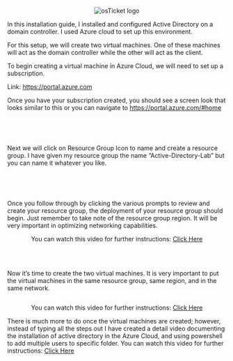 
<p align="center">
<img src="https://d1ka0itfguscri.cloudfront.net/r5Jl/2023/04/10/05/49/c0f6hdVaCoW/preview.jpg" alt="osTicket logo"/>
</p>

In this installation guide, I installed and configured Active Directory on a domain controller. I used Azure cloud to set up this environment. 

For this setup, we will create two virtual machines. One of these machines will act as the domain controller while the other will act as the client.


To begin creating a virtual machine in Azure Cloud, we will need to set up a subscription. 

Link:  https://portal.azure.com


Once you have your subscription created, you should see a screen look that looks similar to this or  you can navigate to  https://portal.azure.com/#home

<p align = center>
<img src="https://d1ka0itfguscri.cloudfront.net/r5Jl/2023/04/13/03/00/c0fIecVasXR/preview.jpg" alt=""/>
</p>
<br>
<br>

Next we will click on Resource Group Icon to name and create a resource group. I have given my resource group the name “Active-Directory-Lab” but you can name it whatever you like.

<br>
<br>

<p align = center>
<img src="https://d1ka0itfguscri.cloudfront.net/r5Jl/2023/04/13/03/03/c0fIeeVaslr/preview.jpg" alt=""/>
</p>


Once you follow through by clicking the various prompts to review and create your resource group, the deployment of your resource group should begin. Just remember to take note of the resource group region. It will be very important in optimizing networking capabilities. 


<p align = center>
  You can watch this video for further instructions: <a href="https://youtu.be/gneJ5mZnAO4?t=74">Click Here</a>
</p>
<p align = center>

  
  <br>
<br>
  
  
Now it’s time to create the two virtual machines. It is very important to put the virtual machines in the same resource group, same region, and in the same network.
<p align = center>
<img src="https://d1ka0itfguscri.cloudfront.net/r5Jl/2023/04/13/04/51/c0fIf7Vas0K/preview.jpg" alt=""/>
</p>

  
  
  <p align = center>
  You can watch this video for further instructions: <a href="https://youtu.be/gneJ5mZnAO4?t=109">Click Here</a>
</p>
<p align = center>
  
  There is much more to do once the virtual machines are created; however, instead of typing all the steps out I have created a detail video documenting the installation of active directory in the Azure Cloud, and using powershell to add multiple users to specific folder. 
    You can watch this video for further instructions: <a href="https://youtu.be/gneJ5mZnAO4">Click Here</a>
